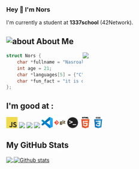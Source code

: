 
### Hey 👋 I'm Nors

I'm currently a student at **1337school** (42Network).

## <img width="45" height="45" alt="about" src="http://31.media.tumblr.com/763c3316020958083351d79146df4d0c/tumblr_mr3i30XBH61se2vfqo1_500.gif"> About Me

<img align="right" width="300" src="https://c.tenor.com/-UygBh3nnfEAAAAC/coding.gif" />

```c
struct Nors {
	char *fullname = "Nasroallah El Idrissi";
	int age = 21;
	char *languages[5] = {"C", "C++", "Python", "JavaScript", 0};
	char *fun_fact = "it is only a 1 or a 0";
};
```

## **I'm good at :**  

<code><img height="30" src="https://raw.githubusercontent.com/github/explore/80688e429a7d4ef2fca1e82350fe8e3517d3494d/topics/javascript/javascript.png"></code>
<code><img height="30" src="https://ludu-assets.s3.amazonaws.com/course-icons/26/urA5bRhIewsQ2LgxuCu2"></code>
<code><img height="30" src="https://upload.wikimedia.org/wikipedia/commons/thumb/1/18/ISO_C%2B%2B_Logo.svg/1200px-ISO_C%2B%2B_Logo.svg.png"></code>
<code><img height="30" src="https://upload.wikimedia.org/wikipedia/commons/thumb/c/c3/Python-logo-notext.svg/640px-Python-logo-notext.svg.png"></code>
<code><img height="30" src="https://raw.githubusercontent.com/github/explore/80688e429a7d4ef2fca1e82350fe8e3517d3494d/topics/visual-studio-code/visual-studio-code.png"></code>
<code><img height="30" src="https://raw.githubusercontent.com/github/explore/80688e429a7d4ef2fca1e82350fe8e3517d3494d/topics/git/git.png"></code>
<code><img height="30" src="https://raw.githubusercontent.com/github/explore/80688e429a7d4ef2fca1e82350fe8e3517d3494d/topics/terminal/terminal.png"></code>
<code><img height="30" src="https://raw.githubusercontent.com/github/explore/80688e429a7d4ef2fca1e82350fe8e3517d3494d/topics/html/html.png"></code>
<code><img height="30" src="https://raw.githubusercontent.com/github/explore/80688e429a7d4ef2fca1e82350fe8e3517d3494d/topics/css/css.png"></code>


## **My GitHub Stats**

<a href="https://github.com/Gurupreet">
  <img align="center" src="https://github-readme-stats.vercel.app/api/top-langs/?username=norshiden&theme=onedark&hide_langs_below=1" />
</a>

<a href="https://github.com/Gurupreet">
 <img align="center" src="https://github-readme-stats.vercel.app/api?username=norshiden&show_icons=true&theme=onedark&line_height=27" alt="Github stats"/>
</a>

